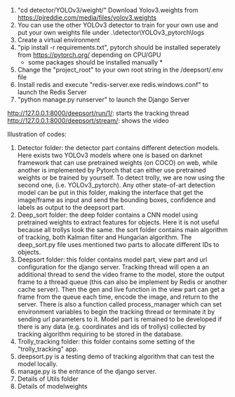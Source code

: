 1. "cd detector/YOLOv3/weight/" Download Yolov3.weights from https://pjreddie.com/media/files/yolov3.weights
2. You can use the other YOLOv3 detector to train for your own use and put your own weights file under .\detector\YOLOv3_pytorch\logs
3. Create a virtual environment
4. "pip install -r requirements.txt", pytorch should be installed seperately from https://pytorch.org/ depending on CPU/GPU
   * some packages should be installed manually *
5. Change the "project_root" to your own root string in the /deepsort/.env file
6. Install redis and execute "redis-server.exe redis.windows.conf" to launch the Redis Server
7. "python manage.py runserver" to launch the Django Server

http://127.0.0.1:8000/deepsort/run/1/: starts the tracking thread
http://127.0.0.1:8000/deepsort/stream/: shows the video



Illustration of codes:
1. Detector folder: the detector part contains different detection models. Here exists two YOLOv3 models where one is based on darknet framework that can use pretrained weights (on COCO) on web, while another is implemented by Pytorch that can either use pretrained weights or be trained by yourself. To detect trolly, we are now using the second one, (i.e. YOLOv3_pytorch). Any other state-of-art detection model can be put in this folder, making the interface that get the image/frame as input and send the bounding boxes, confidence and labels as output to the deepsort part.
2. Deep_sort folder: the deep folder contains a CNN model using pretrained weights to extract features for objects. Here it is not useful because all trollys look the same. the sort folder contains main algorithm of tracking, both Kalman filter and Hungarian algorithm. The deep_sort.py file uses mentioned two parts to allocate different IDs to objects.
3. Deepsort folder: this folder contains model part, view part and url configuration for the django server. Tracking thread will open a an additional thread to send the video frame to the model, store the output frame to a thread queue (this can also be implement by Redis or another cache server). Then the gen and live function in the view part can get a frame from the queue each time, encode the image, and return to the server. There is also a function called process_manager which can set environment variables to begin the tracking thread or terminate it by sending url parameters to it. Model part is remained to be developed if there is any data (e.g. coordinates and ids of trollys) collected by tracking algorithm requiring to be stored in the database.
4. Trolly_tracking folder: this folder contains some setting of the "trolly_tracking" app.
5. deepsort.py is a testing demo of tracking algorithm that can test the model locally.
6. manage.py is the entrance of the django server.
7. Details of Utils folder
8. Details of modelweights
